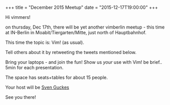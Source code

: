 +++
title = "December 2015 Meetup"
date = "2015-12-17T19:00:00"
+++

Hi vimmers!

on thursday, Dec 17th, there will be yet another vimberlin meetup - this time at IN-Berlin in Moabit/Tiergarten/Mitte, just north of Hauptbahnhof.


This time the topic is:  Vim!  (as usual).


Tell others about it by retweeting the tweets mentioned below.

Bring your laptops - and join the fun! Show us *your* use with Vim!  be brief.. 5min for each presentation.


The space has seats+tables for about 15 people.

Your host will be [Sven Guckes](www.guckes.net)

See you there!
